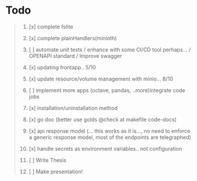 # Todo
>
> 1. [x] complete fslite
>
> 2. [x] complete plainHandlers(minioth)
>
> 3. [ ] automate unit tests / enhance with some CI/CD tool perhaps... / OPENAPI standard / Improve swagger
>
> 4. [x] updating frontapp.. 5/10
>
> 5. [x] update resource/volume management with minio... 8/10
>
> 6. [ ] implement more apps (octave, pandas, ..more)integrate code jobs
>
> 7. [x] installation/uninstallation method
>
> 8. [x] go doc  (better use golds @check at makefile code-docs)
>
> 9. [x] api response model (... this works as it is..., no need to enforce a generic response model, most of the endpoints are telegraphed)
>
> 10. [x] handle secrets as environment variables.. not configuration
>
> 11. [ ] Write Thesis
>
> 12. [ ] Make presentation!
